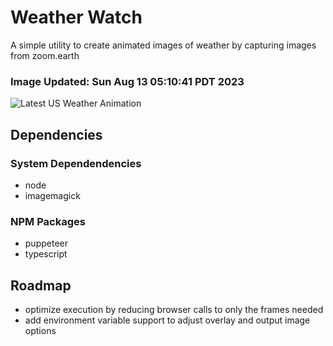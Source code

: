 # Weather Watch

A simple utility to create animated images of weather by capturing images from zoom.earth

### Image Updated: Sun Aug 13 05:10:41 PDT 2023

![Latest US Weather Animation](animations/2023-08-13.webp)

## Dependencies
### System Dependendencies
* node
* imagemagick
### NPM Packages
* puppeteer
* typescript

## Roadmap
* optimize execution by reducing browser calls to only the frames needed
* add environment variable support to adjust overlay and output image options
